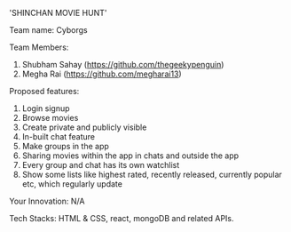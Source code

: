 'SHINCHAN MOVIE HUNT'

Team name: Cyborgs

Team Members:

1. Shubham Sahay (https://github.com/thegeekypenguin)
2. Megha Rai (https://github.com/megharai13)

Proposed features:

1. Login signup
2. Browse movies
3. Create private and publicly visible
4. In-built chat feature
5. Make groups in the app
6. Sharing movies within the app in chats and outside the app
7. Every group and chat has its own watchlist
8. Show some lists like highest rated, recently released,
currently popular etc, which regularly update

Your Innovation: N/A

Tech Stacks: HTML & CSS, react, mongoDB and related APIs.

